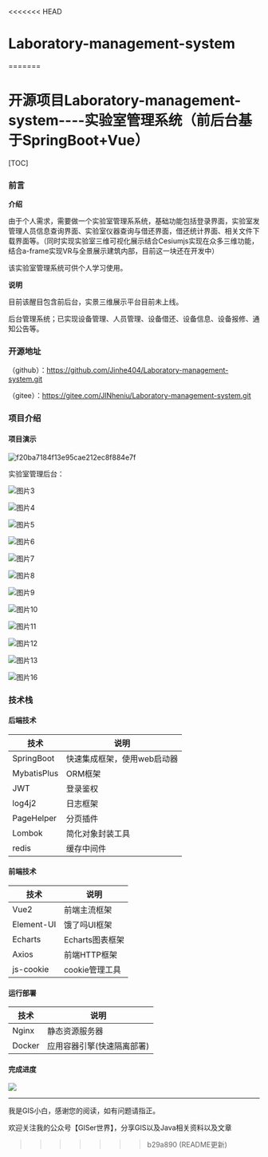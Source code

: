 <<<<<<< HEAD
# Laboratory-management-system
=======
# **开源项目Laboratory-management-system----实验室管理系统（前后台基于SpringBoot+Vue）**

[TOC]

### 前言

**介绍**

​		由于个人需求，需要做一个实验室管理系系统，基础功能包括登录界面，实验室发管理人员信息查询界面、实验室仪器查询与借还界面，借还统计界面、相关文件下载界面等。（同时实现实验室三维可视化展示结合Cesiumjs实现在众多三维功能，结合a-frame实现VR与全景展示建筑内部，目前这一块还在开发中）

该实验室管理系统可供个人学习使用。

**说明**

目前该醒目包含前后台，实景三维展示平台目前未上线。

​	后台管理系统；已实现设备管理、人员管理、设备借还、设备信息、设备报修、通知公告等。

### 开源地址

（github）：https://github.com/Jinhe404/Laboratory-management-system.git

（gitee）：https://gitee.com/JINheniu/Laboratory-management-system.git

### 项目介绍

#### 	项目演示

![f20ba7184f13e95cae212ec8f884e7f](E:\软件\typora做的笔记\博客笔记\图片\f20ba7184f13e95cae212ec8f884e7f.jpg)

实验室管理后台：

![图片3](E:\软件\typora做的笔记\博客笔记\图片\图片3.png)

![图片4](E:\软件\typora做的笔记\博客笔记\图片\图片4.png)

![图片5](E:\软件\typora做的笔记\博客笔记\图片\图片5.png)

![图片6](E:\软件\typora做的笔记\博客笔记\图片\图片6.png)

![图片7](E:\软件\typora做的笔记\博客笔记\图片\图片7.png)

![图片8](E:\软件\typora做的笔记\博客笔记\图片\图片8.png)

![图片9](E:\软件\typora做的笔记\博客笔记\图片\图片9.png)

![图片10](E:\软件\typora做的笔记\博客笔记\图片\图片10.png)

![图片11](E:\软件\typora做的笔记\博客笔记\图片\图片11.png)

![图片12](E:\软件\typora做的笔记\博客笔记\图片\图片12.png)

![图片13](E:\软件\typora做的笔记\博客笔记\图片\图片13.png)

![图片16](E:\软件\typora做的笔记\博客笔记\图片\图片16.png)

### 技术栈

#### 后端技术

| 技术        | 说明                        |
| ----------- | --------------------------- |
| SpringBoot  | 快速集成框架，使用web启动器 |
| MybatisPlus | ORM框架                     |
| JWT         | 登录鉴权                    |
| log4j2      | 日志框架                    |
| PageHelper  | 分页插件                    |
| Lombok      | 简化对象封装工具            |
| redis       | 缓存中间件                  |

#### 前端技术

| 技术       | 说明            |
| ---------- | --------------- |
| Vue2       | 前端主流框架    |
| Element-UI | 饿了吗UI框架    |
| Echarts    | Echarts图表框架 |
| Axios      | 前端HTTP框架    |
| js-cookie  | cookie管理工具  |

#### 运行部署

| 技术   | 说明                       |
| ------ | -------------------------- |
| Nginx  | 静态资源服务器             |
| Docker | 应用容器引擎(快速隔离部署) |



#### 完成进度

![](E:\软件\typora做的笔记\博客笔记\Laboratory-management-system.png)

------

我是GIS小白，感谢您的阅读，如有问题请指正。

欢迎关注我的公众号【GISer世界】，分享GIS以及Java相关资料以及文章









>>>>>>> b29a890 (README更新)
